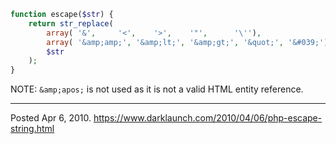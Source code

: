 ```php
function escape($str) {
    return str_replace(
        array( '&',     '<',    '>',    '"',      '\''),
        array( '&amp;amp;', '&amp;lt;', '&amp;gt;', '&quot;', '&#039;'),
        $str
    );
}
```

NOTE: `&amp;apos;` is not used as it is not a valid HTML entity reference.

---


Posted Apr 6, 2010.
https://www.darklaunch.com/2010/04/06/php-escape-string.html